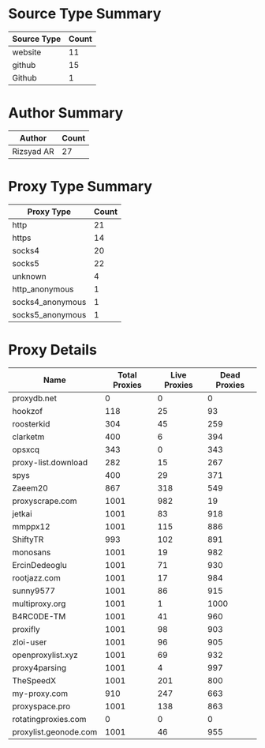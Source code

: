 # Source Type Summary

| Source Type | Count |
|-------------|-------|
| website | 11 |
| github | 15 |
| Github | 1 |


# Author Summary

| Author | Count |
|--------|-------|
| Rizsyad AR | 27 |


# Proxy Type Summary

| Proxy Type | Count |
|------------|-------|
| http | 21 |
| https | 14 |
| socks4 | 20 |
| socks5 | 22 |
| unknown | 4 |
| http_anonymous | 1 |
| socks4_anonymous | 1 |
| socks5_anonymous | 1 |


# Proxy Details

| Name | Total Proxies | Live Proxies | Dead Proxies |
|------|---------------|--------------|---------------|
| proxydb.net | 0 | 0 | 0 |
| hookzof | 118 | 25 | 93 |
| roosterkid | 304 | 45 | 259 |
| clarketm | 400 | 6 | 394 |
| opsxcq | 343 | 0 | 343 |
| proxy-list.download | 282 | 15 | 267 |
| spys | 400 | 29 | 371 |
| Zaeem20 | 867 | 318 | 549 |
| proxyscrape.com | 1001 | 982 | 19 |
| jetkai | 1001 | 83 | 918 |
| mmppx12 | 1001 | 115 | 886 |
| ShiftyTR | 993 | 102 | 891 |
| monosans | 1001 | 19 | 982 |
| ErcinDedeoglu | 1001 | 71 | 930 |
| rootjazz.com | 1001 | 17 | 984 |
| sunny9577 | 1001 | 86 | 915 |
| multiproxy.org | 1001 | 1 | 1000 |
| B4RC0DE-TM | 1001 | 41 | 960 |
| proxifly | 1001 | 98 | 903 |
| zloi-user | 1001 | 96 | 905 |
| openproxylist.xyz | 1001 | 69 | 932 |
| proxy4parsing | 1001 | 4 | 997 |
| TheSpeedX | 1001 | 201 | 800 |
| my-proxy.com | 910 | 247 | 663 |
| proxyspace.pro | 1001 | 138 | 863 |
| rotatingproxies.com | 0 | 0 | 0 |
| proxylist.geonode.com | 1001 | 46 | 955 |
